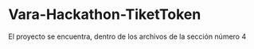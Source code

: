 # Vara-Hackathon-TiketToken
El proyecto se encuentra, dentro de los archivos de la sección número 4
